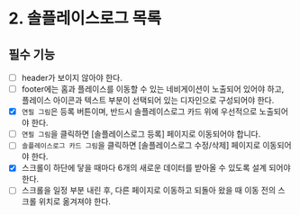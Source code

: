 # 2. 솔플레이스로그 목록

## 필수 기능

- [ ] header가 보이지 않아야 한다.
- [ ] footer에는 홈과 플레이스를 이동할 수 있는 네비게이션이 노출되어 있어야 하고,
      플레이스 아이콘과 텍스트 부분이 선택되어 있는 디자인으로 구성되어야 한다.
- [x] `연필 그림`은 등록 버튼이며, 반드시 솔플레이스로그 카드 위에 우선적으로 노출되어야 한다.
- [ ] `연필 그림`을 클릭하면 [솔플레이스로그 등록] 페이지로 이동되어야 합니다.
- [ ] `솔플레이스로그 카드 그림`을 클릭하면 [솔플레이스로그 수정/삭제] 페이지로 이동되어야 한다.
- [x] 스크롤이 하단에 닿을 때마다 6개의 새로운 데이터를 받아올 수 있도록 설계 되어야 한다.
- [ ] 스크롤을 일정 부분 내린 후, 다른 페이지로 이동하고 되돌아 왔을 때 이동 전의 스크롤 위치로 옮겨져야 한다.
